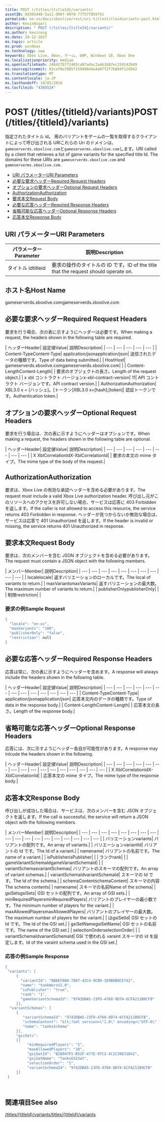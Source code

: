 ```yaml
---
title: POST (/titles/{titleId}/variants)
assetID: 84303448-5a11-d96f-907d-77f57f859741
permalink: en-us/docs/xboxlive/rest/uri-titlestitleidvariants-post.html
author: KevinAsgari
description: " POST (/titles/{titleId}/variants)"
ms.author: kevinasg
ms.date: 20-12-2017
ms.topic: article
ms.prod: windows
ms.technology: uwp
keywords: Xbox Live, Xbox, ゲーム, UWP, Windows 10, Xbox One
ms.localizationpriority: medium
ms.openlocfilehash: 246427b772403ca07adac2a4b1b07ec159142049
ms.sourcegitcommit: 63cef0a7805f1594984da4d4ff2f76894f12d942
ms.translationtype: MT
ms.contentlocale: ja-JP
ms.lasthandoff: 10/05/2018
ms.locfileid: "4385524"
---
```

# <a name="post-titlestitleidvariants"></a><span data-ttu-id="0850d-104">POST (/titles/{titleId}/variants)</span><span class="sxs-lookup"><span data-stu-id="0850d-104">POST (/titles/{titleId}/variants)</span></span>
<span data-ttu-id="0850d-105">指定されたタイトル id。 用のバリアントをゲームの一覧を取得するクライアントによって呼び出される URIこれらの Uri のドメインは、`gameserverds.xboxlive.com`と`gameserverms.xboxlive.com`します。</span><span class="sxs-lookup"><span data-stu-id="0850d-105">URI called by a client that retrieves a list of game variants for the specified title Id. The domains for these URIs are `gameserverds.xboxlive.com` and `gameserverms.xboxlive.com`.</span></span>
 
  * [<span data-ttu-id="0850d-106">URI パラメーター</span><span class="sxs-lookup"><span data-stu-id="0850d-106">URI Parameters</span></span>](#ID4EZ)
  * [<span data-ttu-id="0850d-107">必要な要求ヘッダー</span><span class="sxs-lookup"><span data-stu-id="0850d-107">Required Request Headers</span></span>](#ID4EIB)
  * [<span data-ttu-id="0850d-108">オプションの要求ヘッダー</span><span class="sxs-lookup"><span data-stu-id="0850d-108">Optional Request Headers</span></span>](#ID4EED)
  * [<span data-ttu-id="0850d-109">Authorization</span><span class="sxs-lookup"><span data-stu-id="0850d-109">Authorization</span></span>](#ID4E3D)
  * [<span data-ttu-id="0850d-110">要求本文</span><span class="sxs-lookup"><span data-stu-id="0850d-110">Request Body</span></span>](#ID4EEE)
  * [<span data-ttu-id="0850d-111">必要な応答ヘッダー</span><span class="sxs-lookup"><span data-stu-id="0850d-111">Required Response Headers</span></span>](#ID4ELF)
  * [<span data-ttu-id="0850d-112">省略可能な応答ヘッダー</span><span class="sxs-lookup"><span data-stu-id="0850d-112">Optional Response Headers</span></span>](#ID4EMG)
  * [<span data-ttu-id="0850d-113">応答本文</span><span class="sxs-lookup"><span data-stu-id="0850d-113">Response Body</span></span>](#ID4EEH)
 
<a id="ID4EZ"></a>

 
## <a name="uri-parameters"></a><span data-ttu-id="0850d-114">URI パラメーター</span><span class="sxs-lookup"><span data-stu-id="0850d-114">URI Parameters</span></span>
 
| <span data-ttu-id="0850d-115">パラメーター</span><span class="sxs-lookup"><span data-stu-id="0850d-115">Parameter</span></span>| <span data-ttu-id="0850d-116">説明</span><span class="sxs-lookup"><span data-stu-id="0850d-116">Description</span></span>| 
| --- | --- | 
| <span data-ttu-id="0850d-117">タイトル id</span><span class="sxs-lookup"><span data-stu-id="0850d-117">titleid</span></span>| <span data-ttu-id="0850d-118">要求の操作のタイトルの ID です。</span><span class="sxs-lookup"><span data-stu-id="0850d-118">ID of the title that the request should operate on.</span></span>| 
  
<a id="ID5EG"></a>

 
## <a name="host-name"></a><span data-ttu-id="0850d-119">ホスト名</span><span class="sxs-lookup"><span data-stu-id="0850d-119">Host Name</span></span>

<span data-ttu-id="0850d-120">gameserverds.xboxlive.com</span><span class="sxs-lookup"><span data-stu-id="0850d-120">gameserverds.xboxlive.com</span></span>
 
<a id="ID4EIB"></a>

 
## <a name="required-request-headers"></a><span data-ttu-id="0850d-121">必要な要求ヘッダー</span><span class="sxs-lookup"><span data-stu-id="0850d-121">Required Request Headers</span></span>
 
<span data-ttu-id="0850d-122">要求を行う場合、次の表に示すようにヘッダーは必要です。</span><span class="sxs-lookup"><span data-stu-id="0850d-122">When making a request, the headers shown in the following table are required.</span></span>
 
| <span data-ttu-id="0850d-123">ヘッダー</span><span class="sxs-lookup"><span data-stu-id="0850d-123">Header</span></span>| <span data-ttu-id="0850d-124">設定値</span><span class="sxs-lookup"><span data-stu-id="0850d-124">Value</span></span>| <span data-ttu-id="0850d-125">説明</span><span class="sxs-lookup"><span data-stu-id="0850d-125">Description</span></span>| 
| --- | --- | --- | --- | --- | 
| <span data-ttu-id="0850d-126">Content-Type</span><span class="sxs-lookup"><span data-stu-id="0850d-126">Content-Type</span></span>| <span data-ttu-id="0850d-127">application/json</span><span class="sxs-lookup"><span data-stu-id="0850d-127">application/json</span></span>| <span data-ttu-id="0850d-128">送信されたデータの種類です。</span><span class="sxs-lookup"><span data-stu-id="0850d-128">Type of data being submitted.</span></span>| 
| <span data-ttu-id="0850d-129">Host</span><span class="sxs-lookup"><span data-stu-id="0850d-129">Host</span></span>| <span data-ttu-id="0850d-130">gameserverds.xboxlive.com</span><span class="sxs-lookup"><span data-stu-id="0850d-130">gameserverds.xboxlive.com</span></span>|  | 
| <span data-ttu-id="0850d-131">Content-Length</span><span class="sxs-lookup"><span data-stu-id="0850d-131">Content-Length</span></span>|  | <span data-ttu-id="0850d-132">要求のオブジェクトの長さ。</span><span class="sxs-lookup"><span data-stu-id="0850d-132">Length of the request object.</span></span>| 
| <span data-ttu-id="0850d-133">x xbl コントラクト バージョン</span><span class="sxs-lookup"><span data-stu-id="0850d-133">x-xbl-contract-version</span></span>| <span data-ttu-id="0850d-134">1</span><span class="sxs-lookup"><span data-stu-id="0850d-134">1</span></span>| <span data-ttu-id="0850d-135">API コントラクト バージョンです。</span><span class="sxs-lookup"><span data-stu-id="0850d-135">API contract version.</span></span>| 
| <span data-ttu-id="0850d-136">Authorization</span><span class="sxs-lookup"><span data-stu-id="0850d-136">Authorization</span></span>| <span data-ttu-id="0850d-137">XBL3.0 x = [ハッシュ]。[トークン]</span><span class="sxs-lookup"><span data-stu-id="0850d-137">XBL3.0 x=[hash];[token]</span></span>| <span data-ttu-id="0850d-138">認証トークンです。</span><span class="sxs-lookup"><span data-stu-id="0850d-138">Authentication token.</span></span>| 
  
<a id="ID4EED"></a>

 
## <a name="optional-request-headers"></a><span data-ttu-id="0850d-139">オプションの要求ヘッダー</span><span class="sxs-lookup"><span data-stu-id="0850d-139">Optional Request Headers</span></span>
 
<span data-ttu-id="0850d-140">要求を行う場合は、次の表に示すようにヘッダーはオプションです。</span><span class="sxs-lookup"><span data-stu-id="0850d-140">When making a request, the headers shown in the following table are optional.</span></span>
 
| <span data-ttu-id="0850d-141">ヘッダー</span><span class="sxs-lookup"><span data-stu-id="0850d-141">Header</span></span>| <span data-ttu-id="0850d-142">設定値</span><span class="sxs-lookup"><span data-stu-id="0850d-142">Value</span></span>| <span data-ttu-id="0850d-143">説明</span><span class="sxs-lookup"><span data-stu-id="0850d-143">Description</span></span>| 
| --- | --- | --- | --- | --- | --- | --- | --- | 
| <span data-ttu-id="0850d-144">X XblCorrelationId</span><span class="sxs-lookup"><span data-stu-id="0850d-144">X-XblCorrelationId</span></span>|  | <span data-ttu-id="0850d-145">要求の本文の mime タイプ。</span><span class="sxs-lookup"><span data-stu-id="0850d-145">The mime type of the body of the request.</span></span>| 
  
<a id="ID4E3D"></a>

 
## <a name="authorization"></a><span data-ttu-id="0850d-146">Authorization</span><span class="sxs-lookup"><span data-stu-id="0850d-146">Authorization</span></span>

<span data-ttu-id="0850d-147">要求は、Xbox Live の有効な承認ヘッダーを含める必要があります。</span><span class="sxs-lookup"><span data-stu-id="0850d-147">The request must include a valid Xbox Live authorization header.</span></span> <span data-ttu-id="0850d-148">呼び出し元がこのリソースへのアクセスを許可しない場合、サービスは応答に 403 Forbidden を返します。</span><span class="sxs-lookup"><span data-stu-id="0850d-148">If the caller is not allowed to access this resource, the service returns 403 Forbidden in response.</span></span> <span data-ttu-id="0850d-149">ヘッダーが見つからないか無効な場合は、サービスは応答で 401 Unauthorized を返します。</span><span class="sxs-lookup"><span data-stu-id="0850d-149">If the header is invalid or missing, the service returns 401 Unauthorized in response.</span></span>
 
<a id="ID4EEE"></a>

 
## <a name="request-body"></a><span data-ttu-id="0850d-150">要求本文</span><span class="sxs-lookup"><span data-stu-id="0850d-150">Request Body</span></span>
 
<span data-ttu-id="0850d-151">要求は、次のメンバーを含む JSON オブジェクトを含める必要があります。</span><span class="sxs-lookup"><span data-stu-id="0850d-151">The request must contain a JSON object with the following members.</span></span>
 
| <span data-ttu-id="0850d-152">メンバー</span><span class="sxs-lookup"><span data-stu-id="0850d-152">Member</span></span>| <span data-ttu-id="0850d-153">説明</span><span class="sxs-lookup"><span data-stu-id="0850d-153">Description</span></span>| 
| --- | --- | --- | --- | --- | --- | --- | --- | --- | --- | 
| <span data-ttu-id="0850d-154">locale</span><span class="sxs-lookup"><span data-stu-id="0850d-154">locale</span></span>| <span data-ttu-id="0850d-155">返すバリエーションのローカルです。</span><span class="sxs-lookup"><span data-stu-id="0850d-155">The local of variants to return.</span></span>| 
| <span data-ttu-id="0850d-156">maxVariants</span><span class="sxs-lookup"><span data-stu-id="0850d-156">maxVariants</span></span>| <span data-ttu-id="0850d-157">返すバリエーションの最大数。</span><span class="sxs-lookup"><span data-stu-id="0850d-157">The maximum number of variants to return.</span></span>| 
| <span data-ttu-id="0850d-158">publisherOnly</span><span class="sxs-lookup"><span data-stu-id="0850d-158">publisherOnly</span></span>|  | 
| <span data-ttu-id="0850d-159">制限</span><span class="sxs-lookup"><span data-stu-id="0850d-159">restriction</span></span>|  | 
 
<a id="ID4EDF"></a>

 
### <a name="sample-request"></a><span data-ttu-id="0850d-160">要求の例</span><span class="sxs-lookup"><span data-stu-id="0850d-160">Sample Request</span></span>
 

```cpp
{
  "locale": "en-us",
  "maxVariants": "100",
  "publisherOnly": "false",
  "restriction": null
}

```

   
<a id="ID4ELF"></a>

 
## <a name="required-response-headers"></a><span data-ttu-id="0850d-161">必要な応答ヘッダー</span><span class="sxs-lookup"><span data-stu-id="0850d-161">Required Response Headers</span></span>
 
<span data-ttu-id="0850d-162">応答は常に、次の表に示すようにヘッダーを含めます。</span><span class="sxs-lookup"><span data-stu-id="0850d-162">A response will always include the headers shown in the following table.</span></span>
 
| <span data-ttu-id="0850d-163">ヘッダー</span><span class="sxs-lookup"><span data-stu-id="0850d-163">Header</span></span>| <span data-ttu-id="0850d-164">設定値</span><span class="sxs-lookup"><span data-stu-id="0850d-164">Value</span></span>| <span data-ttu-id="0850d-165">説明</span><span class="sxs-lookup"><span data-stu-id="0850d-165">Description</span></span>| 
| --- | --- | --- | --- | --- | --- | --- | --- | --- | --- | --- | --- | --- | 
| <span data-ttu-id="0850d-166">Content-Type</span><span class="sxs-lookup"><span data-stu-id="0850d-166">Content-Type</span></span>| <span data-ttu-id="0850d-167">application/json</span><span class="sxs-lookup"><span data-stu-id="0850d-167">application/json</span></span>| <span data-ttu-id="0850d-168">応答本文内のデータの種類です。</span><span class="sxs-lookup"><span data-stu-id="0850d-168">Type of data in the response body.</span></span>| 
| <span data-ttu-id="0850d-169">Content-Length</span><span class="sxs-lookup"><span data-stu-id="0850d-169">Content-Length</span></span>|  | <span data-ttu-id="0850d-170">応答本文の長さ。</span><span class="sxs-lookup"><span data-stu-id="0850d-170">Length of the response body.</span></span>| 
  
<a id="ID4EMG"></a>

 
## <a name="optional-response-headers"></a><span data-ttu-id="0850d-171">省略可能な応答ヘッダー</span><span class="sxs-lookup"><span data-stu-id="0850d-171">Optional Response Headers</span></span>
 
<span data-ttu-id="0850d-172">応答には、次に示すようにヘッダー各自が可能性があります。</span><span class="sxs-lookup"><span data-stu-id="0850d-172">A response may inlcude the headers shown in the following.</span></span>
 
| <span data-ttu-id="0850d-173">ヘッダー</span><span class="sxs-lookup"><span data-stu-id="0850d-173">Header</span></span>| <span data-ttu-id="0850d-174">設定値</span><span class="sxs-lookup"><span data-stu-id="0850d-174">Value</span></span>| <span data-ttu-id="0850d-175">説明</span><span class="sxs-lookup"><span data-stu-id="0850d-175">Description</span></span>| 
| --- | --- | --- | --- | --- | --- | --- | --- | --- | --- | --- | --- | --- | --- | --- | --- | 
| <span data-ttu-id="0850d-176">X XblCorrelationId</span><span class="sxs-lookup"><span data-stu-id="0850d-176">X-XblCorrelationId</span></span>|  | <span data-ttu-id="0850d-177">応答本文の mime タイプ。</span><span class="sxs-lookup"><span data-stu-id="0850d-177">The mime type of the response body.</span></span>| 
  
<a id="ID4EEH"></a>

 
## <a name="response-body"></a><span data-ttu-id="0850d-178">応答本文</span><span class="sxs-lookup"><span data-stu-id="0850d-178">Response Body</span></span>
 
<span data-ttu-id="0850d-179">呼び出しが成功した場合は、サービスは、次のメンバーを含む JSON オブジェクトを返します。</span><span class="sxs-lookup"><span data-stu-id="0850d-179">If the call is successful, the service will return a JSON object with the following members.</span></span>
 
| <span data-ttu-id="0850d-180">メンバー</span><span class="sxs-lookup"><span data-stu-id="0850d-180">Member</span></span>| <span data-ttu-id="0850d-181">説明</span><span class="sxs-lookup"><span data-stu-id="0850d-181">Description</span></span>| 
| --- | --- | --- | --- | --- | --- | --- | --- | --- | --- | --- | --- | --- | --- | --- | --- | --- | --- | 
| <span data-ttu-id="0850d-182">バリエーション</span><span class="sxs-lookup"><span data-stu-id="0850d-182">variants</span></span>| <span data-ttu-id="0850d-183">バリアントの配列です。</span><span class="sxs-lookup"><span data-stu-id="0850d-183">An array of variants.</span></span>| 
| <span data-ttu-id="0850d-184">バリエーション</span><span class="sxs-lookup"><span data-stu-id="0850d-184">variantId</span></span>| <span data-ttu-id="0850d-185">バリアントの Id です。</span><span class="sxs-lookup"><span data-stu-id="0850d-185">The Id of a variant.</span></span>| 
| <span data-ttu-id="0850d-186">name</span><span class="sxs-lookup"><span data-stu-id="0850d-186">name</span></span>| <span data-ttu-id="0850d-187">バリアントの名前です。</span><span class="sxs-lookup"><span data-stu-id="0850d-187">The name of a variant.</span></span>| 
| <span data-ttu-id="0850d-188">isPublisher</span><span class="sxs-lookup"><span data-stu-id="0850d-188">isPublisher</span></span>|  | 
| <span data-ttu-id="0850d-189">ランク</span><span class="sxs-lookup"><span data-stu-id="0850d-189">rank</span></span>|  | 
| <span data-ttu-id="0850d-190">gameVariantSchemaId</span><span class="sxs-lookup"><span data-stu-id="0850d-190">gameVariantSchemaId</span></span>|  | 
| <span data-ttu-id="0850d-191">variantSchemas</span><span class="sxs-lookup"><span data-stu-id="0850d-191">variantSchemas</span></span>| <span data-ttu-id="0850d-192">バリアントのスキーマの配列です。</span><span class="sxs-lookup"><span data-stu-id="0850d-192">An array of variant schemas.</span></span>| 
| <span data-ttu-id="0850d-193">variantSchemaId</span><span class="sxs-lookup"><span data-stu-id="0850d-193">variantSchemaId</span></span>| <span data-ttu-id="0850d-194">スキーマの Id です。</span><span class="sxs-lookup"><span data-stu-id="0850d-194">The Id of the schema.</span></span>| 
| <span data-ttu-id="0850d-195">schemaContent</span><span class="sxs-lookup"><span data-stu-id="0850d-195">schemaContent</span></span>| <span data-ttu-id="0850d-196">スキーマの内容</span><span class="sxs-lookup"><span data-stu-id="0850d-196">The schema contents</span></span>| 
| <span data-ttu-id="0850d-197">name</span><span class="sxs-lookup"><span data-stu-id="0850d-197">name</span></span>| <span data-ttu-id="0850d-198">スキーマの名前</span><span class="sxs-lookup"><span data-stu-id="0850d-198">Name of the schema</span></span>| 
| <span data-ttu-id="0850d-199">gsiSets</span><span class="sxs-lookup"><span data-stu-id="0850d-199">gsiSets</span></span>| <span data-ttu-id="0850d-200">GSI セットの配列です。</span><span class="sxs-lookup"><span data-stu-id="0850d-200">An array of GSI sets.</span></span>| 
| <span data-ttu-id="0850d-201">minRequiredPlayers</span><span class="sxs-lookup"><span data-stu-id="0850d-201">minRequiredPlayers</span></span>| <span data-ttu-id="0850d-202">バリアントのプレイヤーの最小数です。</span><span class="sxs-lookup"><span data-stu-id="0850d-202">The minimum number of players for the variant.</span></span>| 
| <span data-ttu-id="0850d-203">maxAllowedPlayers</span><span class="sxs-lookup"><span data-stu-id="0850d-203">maxAllowedPlayers</span></span>| <span data-ttu-id="0850d-204">バリアントのプレイヤーの最大数。</span><span class="sxs-lookup"><span data-stu-id="0850d-204">The maximum number of players for the variant.</span></span>| 
| <span data-ttu-id="0850d-205">は</span><span class="sxs-lookup"><span data-stu-id="0850d-205">gsiSetId</span></span>| <span data-ttu-id="0850d-206">GSI セットの Id です。</span><span class="sxs-lookup"><span data-stu-id="0850d-206">The Id of the GSI set.</span></span>| 
| <span data-ttu-id="0850d-207">gsiSetName</span><span class="sxs-lookup"><span data-stu-id="0850d-207">gsiSetName</span></span>| <span data-ttu-id="0850d-208">GSI セットの名前です。</span><span class="sxs-lookup"><span data-stu-id="0850d-208">The name of the GSI set.</span></span>| 
| <span data-ttu-id="0850d-209">selectionOrder</span><span class="sxs-lookup"><span data-stu-id="0850d-209">selectionOrder</span></span>|  | 
| <span data-ttu-id="0850d-210">variantSchemaId</span><span class="sxs-lookup"><span data-stu-id="0850d-210">variantSchemaId</span></span>| <span data-ttu-id="0850d-211">GSI で使われる varaint スキーマの id を設定します。</span><span class="sxs-lookup"><span data-stu-id="0850d-211">Id of the varaint schema used in the GSI set.</span></span>| 
 
<a id="ID4EYBAC"></a>

 
### <a name="sample-response"></a><span data-ttu-id="0850d-212">応答の例</span><span class="sxs-lookup"><span data-stu-id="0850d-212">Sample Response</span></span>
 

```cpp
{
 "variants": [
     { 
       "variantId": "8B6EF8A0-7807-42C4-9CB0-1D9B8B8CE742", 
       "name": "tankWarsV2.0",
       "isPublisher": "true",
       "rank": "1",
       "gameVariantSchemaId": "9742DBA5-23FD-4760-9D74-6CFA211B9CFB"
     }],
  "variantSchemas": [
     {
        "variantSchemaId": "9742DBA5-23FD-4760-9D74-6CFA211B9CFB",
        "schemaContent": "&lt;?xml version=\"1.0\" encoding=\"UTF-8\" ?>&lt;xs:schema xmlns:xs=\"http://www.w3.org/2001/XMLSchema\">&lt;xs:element name=\"root\">&lt;/xs:element>&lt;/xs:schema>"
        "name": "tanksSchema"
     }],
     "gsiSets":
     [{ 
          "minRequiredPlayers": "5", 
          "maxAllowedPlayers": "10", 
          "gsiSetId": "B28047F5-B52F-477E-97C2-4C1C39E31D42",
          "gsiSetName": "TanksGSISet",
          "selectionOrder": "1",
          "variantSchemaId": "9742DBA5-23FD-4760-9D74-6CFA211B9CFB"
     }]
 }

  

```

   
<a id="ID4ERCAC"></a>

 
## <a name="see-also"></a><span data-ttu-id="0850d-213">関連項目</span><span class="sxs-lookup"><span data-stu-id="0850d-213">See also</span></span>
 [<span data-ttu-id="0850d-214">/titles/{titleId}/variants</span><span class="sxs-lookup"><span data-stu-id="0850d-214">/titles/{titleId}/variants</span></span>](uri-titlestitleidvariants.md)

  